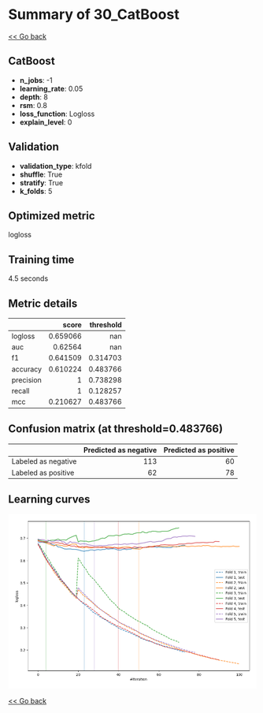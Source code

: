 # Summary of 30_CatBoost

[<< Go back](../README.md)


## CatBoost
- **n_jobs**: -1
- **learning_rate**: 0.05
- **depth**: 8
- **rsm**: 0.8
- **loss_function**: Logloss
- **explain_level**: 0

## Validation
 - **validation_type**: kfold
 - **shuffle**: True
 - **stratify**: True
 - **k_folds**: 5

## Optimized metric
logloss

## Training time

4.5 seconds

## Metric details
|           |    score |   threshold |
|:----------|---------:|------------:|
| logloss   | 0.659066 |  nan        |
| auc       | 0.62564  |  nan        |
| f1        | 0.641509 |    0.314703 |
| accuracy  | 0.610224 |    0.483766 |
| precision | 1        |    0.738298 |
| recall    | 1        |    0.128257 |
| mcc       | 0.210627 |    0.483766 |


## Confusion matrix (at threshold=0.483766)
|                     |   Predicted as negative |   Predicted as positive |
|:--------------------|------------------------:|------------------------:|
| Labeled as negative |                     113 |                      60 |
| Labeled as positive |                      62 |                      78 |

## Learning curves
![Learning curves](learning_curves.png)

[<< Go back](../README.md)
